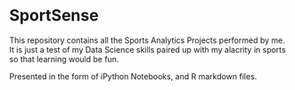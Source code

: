 # SportSense

This repository contains all the Sports Analytics Projects performed by me. 
It is just a test of my Data Science skills paired up with my alacrity in sports so that learning would be fun.

Presented in the form of iPython Notebooks, and R markdown files.
